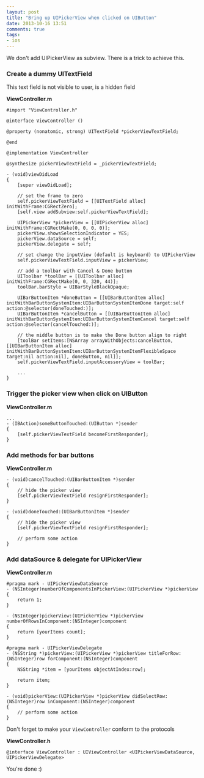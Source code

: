 ```yaml
---
layout: post
title: "Bring up UIPickerView when clicked on UIButton"
date: 2013-10-16 13:51
comments: true
tags: 
- ios
---
```


We don't add UIPickerView as subview. There is a trick to achieve this.

### Create a dummy UITextField
This text field is not visible to user, is a hidden field

**ViewController.m**

```obj-c
#import "ViewController.h"

@interface ViewController ()

@property (nonatomic, strong) UITextField *pickerViewTextField;

@end

@implementation ViewController

@synthesize pickerViewTextField = _pickerViewTextField;

- (void)viewDidLoad
{
    [super viewDidLoad];

    // set the frame to zero
    self.pickerViewTextField = [[UITextField alloc] initWithFrame:CGRectZero];
    [self.view addSubview:self.pickerViewTextField];
    
    UIPickerView *pickerView = [[UIPickerView alloc] initWithFrame:CGRectMake(0, 0, 0, 0)];
    pickerView.showsSelectionIndicator = YES;
    pickerView.dataSource = self;
    pickerView.delegate = self;
    
    // set change the inputView (default is keyboard) to UIPickerView
    self.pickerViewTextField.inputView = pickerView;
    
    // add a toolbar with Cancel & Done button
    UIToolbar *toolBar = [[UIToolbar alloc] initWithFrame:CGRectMake(0, 0, 320, 44)];
    toolBar.barStyle = UIBarStyleBlackOpaque;
    
    UIBarButtonItem *doneButton = [[UIBarButtonItem alloc] initWithBarButtonSystemItem:UIBarButtonSystemItemDone target:self action:@selector(doneTouched:)];
    UIBarButtonItem *cancelButton = [[UIBarButtonItem alloc] initWithBarButtonSystemItem:UIBarButtonSystemItemCancel target:self action:@selector(cancelTouched:)];
    
    // the middle button is to make the Done button align to right
    [toolBar setItems:[NSArray arrayWithObjects:cancelButton, [[UIBarButtonItem alloc] initWithBarButtonSystemItem:UIBarButtonSystemItemFlexibleSpace target:nil action:nil], doneButton, nil]];
    self.pickerViewTextField.inputAccessoryView = toolBar;

    ...
}
```

### Trigger the picker view when click on UIButton

**ViewController.m**

```obj-c
...
- (IBAction)someButtonTouched:(UIButton *)sender
{
    [self.pickerViewTextField becomeFirstResponder];
}
```

### Add methods for bar buttons

**ViewController.m**

```obj-c
- (void)cancelTouched:(UIBarButtonItem *)sender
{
    // hide the picker view
    [self.pickerViewTextField resignFirstResponder];
}

- (void)doneTouched:(UIBarButtonItem *)sender
{
    // hide the picker view
    [self.pickerViewTextField resignFirstResponder];

    // perform some action
}
```

### Add dataSource & delegate for UIPickerView

**ViewController.m**

```obj-c
#pragma mark - UIPickerViewDataSource
- (NSInteger)numberOfComponentsInPickerView:(UIPickerView *)pickerView
{
    return 1;
}

- (NSInteger)pickerView:(UIPickerView *)pickerView numberOfRowsInComponent:(NSInteger)component
{
    return [yourItems count];
}

#pragma mark - UIPickerViewDelegate
- (NSString *)pickerView:(UIPickerView *)pickerView titleForRow:(NSInteger)row forComponent:(NSInteger)component
{
    NSString *item = [yourItems objectAtIndex:row];
    
    return item;
}

- (void)pickerView:(UIPickerView *)pickerView didSelectRow:(NSInteger)row inComponent:(NSInteger)component
{
    // perform some action
}
```

Don't forget to make your `ViewController` conform to the protocols

**ViewController.h**

```obj-c
@interface ViewController : UIViewController <UIPickerViewDataSource, UIPickerViewDelegate>
```

You're done :)
